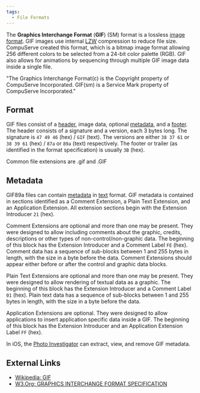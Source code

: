 ```yaml
---
tags:
  - File Formats
---
```

The **Graphics Interchange Format** (**GIF**) (SM) format is a lossless
[image format](image_format.md). GIF images use internal
[LZW](lzw.md) compression to reduce file size. CompuServe
created this format, which is a bitmap image format allowing 256
different colors to be selected from a 24-bit color palette (RGB). GIF
also allows for animations by sequencing through multiple GIF image data
inside a single file.

"The Graphics Interchange Format(c) is the Copyright property of
CompuServe Incorporated. GIF(sm) is a Service Mark property of
CompuServe Incorporated."

## Format

GIF files consist of a [header](header.md), image data, optional
[metadata](metadata.md), and a [footer](footer.md). The
header consists of a signature and a version, each 3 bytes long. The
signature is `47 49 46` (hex) / `GIF` (text). The versions are either
`38 37 61` or `38 39 61` (hex) / `87a` or `89a` (text) respectively. The
footer or trailer (as identified in the format specification) is usually
`3B` (hex).

Common file extensions are .gif and .GIF

## Metadata

GIF89a files can contain [metadata](metadata.md) in
[text](text.md) format. GIF metadata is contained in sections
identified as a Comment Extension, a Plain Text Extension, and an
Application Extension. All extension sections begin with the Extension
Introducer `21` (hex).

Comment Extensions are optional and more than one may be present. They
were designed to allow including comments about the graphic, credits,
descriptions or other types of non-control/non-graphic data. The
beginning of this block has the Extension Introducer and a Comment Label
`FE` (hex). Comment data has a sequence of sub-blocks between 1 and 255
bytes in length, with the size in a byte before the data. Comment
Extensions should appear either before or after the control and graphic
data blocks.

Plain Text Extensions are optional and more than one may be present.
They were designed to allow rendering of textual data as a graphic. The
beginning of this block has the Extension Introducer and a Comment Label
`01` (hex). Plain text data has a sequence of sub-blocks between 1 and
255 bytes in length, with the size in a byte before the data.

Application Extensions are optional. They were designed to allow
applications to insert application specific data inside a GIF. The
beginning of this block has the Extension Introducer and an Application
Extension Label `FF` (hex).

In iOS, the [Photo Investigator](photo_investigator.md) can
extract, view, and remove GIF metadata.

## External Links

- [Wikipedia: GIF](http://en.wikipedia.org/wiki/GIF)
- [W3.Org: GRAPHICS INTERCHANGE FORMAT
  SPECIFICATION](http://www.w3.org/Graphics/GIF/spec-gif89a.txt)

